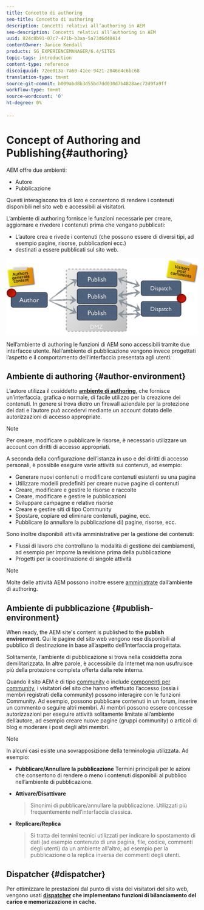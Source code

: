 ```yaml
---
title: Concetto di authoring
seo-title: Concetto di authoring
description: Concetti relativi all’authoring in AEM
seo-description: Concetti relativi all’authoring in AEM
uuid: 824c8b91-07c7-471b-b3aa-5a73d6d48414
contentOwner: Janice Kendall
products: SG_EXPERIENCEMANAGER/6.4/SITES
topic-tags: introduction
content-type: reference
discoiquuid: 72ee013a-7a60-41ee-9421-2846e4c6bc68
translation-type: tm+mt
source-git-commit: b009abd8b3d55bd7dd030d7b4828aec72d9fa9ff
workflow-type: tm+mt
source-wordcount: '0'
ht-degree: 0%

---
```



# Concept of Authoring and Publishing{#authoring}

AEM offre due ambienti:

* Autore
* Pubblicazione

Questi interagiscono tra di loro e consentono di rendere i contenuti disponibili nel sito web e accessibili ai visitatori.

L’ambiente di authoring fornisce le funzioni necessarie per creare, aggiornare e rivedere i contenuti prima che vengano pubblicati:

* L’autore crea e rivede i contenuti (che possono essere di diversi tipi, ad esempio pagine, risorse, pubblicazioni ecc.)
* destinati a essere pubblicati sul sito web.

![chlimage_1-289](assets/chlimage_1-289.png)

Nell’ambiente di authoring le funzioni di AEM sono accessibili tramite due interfacce utente. Nell’ambiente di pubblicazione vengono invece progettati l’aspetto e il comportamento dell’interfaccia presentata agli utenti.

## Ambiente di authoring {#author-environment}

L’autore utilizza il cosiddetto **[ambiente di authoring](/help/sites-authoring/home.md)**, che fornisce un’interfaccia, grafica o normale, di facile utilizzo per la creazione dei contenuti. In genere si trova dietro un firewall aziendale per la protezione dei dati e l’autore può accedervi mediante un account dotato delle autorizzazioni di accesso appropriate.

>[!NOTE]
>
>Per creare, modificare o pubblicare le risorse, è necessario utilizzare un account con diritti di accesso appropriati.

A seconda della configurazione dell’istanza in uso e dei diritti di accesso personali, è possibile eseguire varie attività sui contenuti, ad esempio:

* Generare nuovi contenuti o modificare contenuti esistenti su una pagina
* Utilizzare modelli predefiniti per creare nuove pagine di contenuti
* Creare, modificare e gestire le risorse e raccolte
* Creare, modificare e gestire le pubblicazioni
* Sviluppare campagne e relative risorse
* Creare e gestire siti di tipo Community
* Spostare, copiare ed eliminare contenuti, pagine, ecc.
* Pubblicare (o annullare la pubblicazione di) pagine, risorse, ecc.

Sono inoltre disponibili attività amministrative per la gestione dei contenuti:

* Flussi di lavoro che controllano la modalità di gestione dei cambiamenti, ad esempio per imporre la revisione prima della pubblicazione
* Progetti per la coordinazione di singole attività

>[!NOTE]
>
>Molte delle attività AEM possono inoltre essere [amministrate](/help/sites-administering/home.md) dall’ambiente di authoring.

## Ambiente di pubblicazione {#publish-environment}

When ready, the AEM site&#39;s content is published to the **publish environment**. Qui le pagine del sito web vengono rese disponibili al pubblico di destinazione in base all’aspetto dell’interfaccia progettata.

Solitamente, l’ambiente di pubblicazione si trova nella cosiddetta zona demilitarizzata. In altre parole, è accessibile da Internet ma non usufruisce più della protezione completa offerta dalla rete interna.

Quando il sito AEM è di tipo [community](/help/communities/overview.md) o include [componenti per community](/help/communities/author-communities.md), i visitatori del sito che hanno effettuato l’accesso (ossia i membri registrati della community) possono interagire con le funzioni Community. Ad esempio, possono pubblicare contenuti in un forum, inserire un commento o seguire altri membri. Ai membri possono essere concesse autorizzazioni per eseguire attività solitamente limitate all’ambiente dell’autore, ad esempio creare nuove pagine (gruppi community) o articoli di blog e moderare i post degli altri membri.

>[!NOTE]
>
>In alcuni casi esiste una sovrapposizione della terminologia utilizzata. Ad esempio:
>
>* **Pubblicare/Annullare la pubblicazione**
   >  Termini principali per le azioni che consentono di rendere o meno i contenuti disponibili al pubblico nell’ambiente di pubblicazione.
   >
   >
* **Attivare/Disattivare**
   >  Sinonimi di pubblicare/annullare la pubblicazione. Utilizzati più frequentemente nell’interfaccia classica.
   >
   >
* **Replicare/Replica**
   >  Si tratta dei termini tecnici utilizzati per indicare lo spostamento di dati (ad esempio contenuto di una pagina, file, codice, commenti degli utenti) da un ambiente all&#39;altro; ad esempio per la pubblicazione o la replica inversa dei commenti degli utenti.
>



## Dispatcher {#dispatcher}

Per ottimizzare le prestazioni dal punto di vista dei visitatori del sito web, vengono usati **[dispatcher](https://helpx.adobe.com/experience-manager/dispatcher/user-guide.html) che implementano funzioni di bilanciamento del carico e memorizzazione in cache.**
